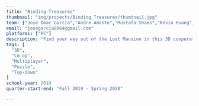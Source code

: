 ```yaml
---
title: "Binding Treasures"
thumbnail: "img/projects/Binding_Treasures/thumbnail.jpg"
team: ["Jose Omar Garcia","Andre Amante","Mustafa Shams","Kevin Huang","Ryan Quach","Chris Fleming"]
email: "josegarcia8064@gmail.com"
platforms: ["PC"]
description: "Find your way out of the Lost Mansion in this 3D cooperative puzzle game! Navigate a maze of corridors, activating magical switches to open doors, and carrying blocks across poisonous water."
tags: [
  "3D", 
  "Co-op",
  "Multiplayer",
  "Puzzle",
  "Top-down"  
]
school-year: 2019
quarter-start-end: "Fall 2019 - Spring 2020"

---
```

